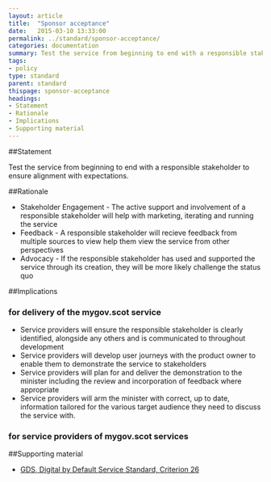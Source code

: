 ```yaml
---
layout: article
title:  "Sponsor acceptance"
date:   2015-03-10 13:33:00
permalink: ../standard/sponsor-acceptance/ 
categories: documentation
summary: Test the service from beginning to end with a responsible stakeholder to ensure alignment with expectations.
tags: 
- policy
type: standard
parent: standard
thispage: sponsor-acceptance
headings:
- Statement
- Rationale
- Implications
- Supporting material
---
```


##Statement

Test the service from beginning to end with a responsible stakeholder to ensure alignment with expectations.

##Rationale

* Stakeholder Engagement - The active support and involvement of a responsible stakeholder will help with marketing, iterating and running the service
* Feedback - A responsible stakeholder will recieve feedback from multiple sources to view help them view the service from other perspectives
* Advocacy - If the responsible stakeholder has used and supported the service through its creation, they will be more likely challenge the status quo

##Implications

### for delivery of the mygov.scot service

* Service providers will ensure the responsible stakeholder is clearly identified, alongside any others and is communicated to throughout development
* Service providers will develop user journeys with the product owner to enable them to demonstrate the service to stakeholders
* Service providers will plan for and deliver the demonstration to the minister including the review and incorporation of feedback where appropriate
* Service providers will arm the minister with correct, up to date, information tailored for the various target audience they need to discuss the service with.

### for service providers of mygov.scot services


##Supporting material

- [GDS, Digital by Default Service Standard, Criterion 26](https://www.gov.uk/service-manual/digital-by-default#criterion-26)
